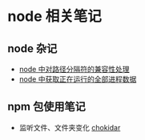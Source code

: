 # node 相关笔记
## node 杂记
- [node 中对路径分隔符的兼容性处理](./node1.md)
- [node 中获取正在运行的全部进程数据](./node2.md)
## npm 包使用笔记
- 监听文件、文件夹变化 [chokidar](./npm-package/chokidar.md)